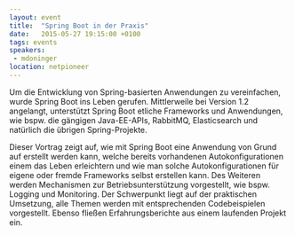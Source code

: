 ```yaml
---
layout: event
title:  "Spring Boot in der Praxis"
date:   2015-05-27 19:15:00 +0100
tags: events
speakers:
 - mdoninger
location: netpioneer
---
```


Um die Entwicklung von Spring-basierten Anwendungen zu vereinfachen, wurde Spring Boot ins Leben gerufen. Mittlerweile bei Version 1.2 angelangt, unterstützt Spring Boot etliche Frameworks und Anwendungen, wie bspw. die gängigen Java-EE-APIs, RabbitMQ, Elasticsearch und natürlich die übrigen Spring-Projekte.

Dieser Vortrag zeigt auf, wie mit Spring Boot eine Anwendung von Grund auf erstellt werden kann, welche bereits vorhandenen Autokonfigurationen einem das Leben erleichtern und wie man solche Autokonfigurationen für eigene oder fremde Frameworks selbst erstellen kann. Des Weiteren werden Mechanismen zur Betriebsunterstützung vorgestellt, wie bspw. Logging und Monitoring. Der Schwerpunkt liegt auf der praktischen Umsetzung, alle Themen werden mit entsprechenden Codebeispielen vorgestellt. Ebenso fließen Erfahrungsberichte aus einem laufenden Projekt ein.
